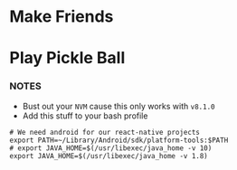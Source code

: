 # Make Friends
# Play Pickle Ball


### NOTES
* Bust out your `NVM` cause this only works with `v8.1.0`
* Add this stuff to your bash profile

```
# We need android for our react-native projects
export PATH=~/Library/Android/sdk/platform-tools:$PATH
# export JAVA_HOME=$(/usr/libexec/java_home -v 10)
export JAVA_HOME=$(/usr/libexec/java_home -v 1.8)
```
